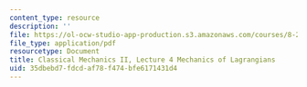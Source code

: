 ```yaml
---
content_type: resource
description: ''
file: https://ol-ocw-studio-app-production.s3.amazonaws.com/courses/8-223-classical-mechanics-ii-january-iap-2017/35dbebd7fdcdaf78f474bfe6171431d4_MIT8_223IAP17_Lec4.pdf
file_type: application/pdf
resourcetype: Document
title: Classical Mechanics II, Lecture 4 Mechanics of Lagrangians
uid: 35dbebd7-fdcd-af78-f474-bfe6171431d4
---
```

